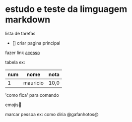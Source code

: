 # estudo e teste da limguagem markdown
 
 lista de tarefas
 - [] criar pagina principal

fazer link
[acesso]()

tabela ex:

num|nome|nota
---|---|---
1|mauricio|10,0

'como fica' para comando

emojis:dizzy:

marcar pessoa
ex:  como diria @gafanhotos@
